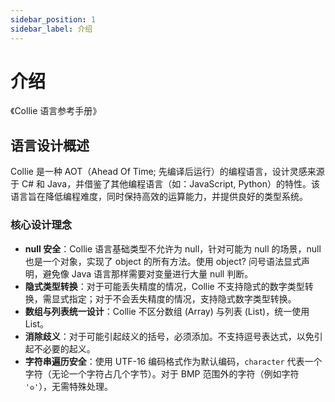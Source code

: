 ```yaml
---
sidebar_position: 1
sidebar_label: 介绍
---
```


# 介绍

《Collie 语言参考手册》

## 语言设计概述

Collie 是一种 AOT（Ahead Of Time; 先编译后运行）的编程语言，设计灵感来源于 C# 和 Java，并借鉴了其他编程语言（如：JavaScript, Python）的特性。该语言旨在降低编程难度，同时保持高效的运算能力，并提供良好的类型系统。

### 核心设计理念
- **null 安全**：Collie 语言基础类型不允许为 null，针对可能为 null 的场景，null 也是一个对象，实现了 object 的所有方法。使用 object? 问号语法显式声明，避免像 Java 语言那样需要对变量进行大量 null 判断。
- **隐式类型转换**：对于可能丢失精度的情况，Collie 不支持隐式的数字类型转换，需显式指定；对于不会丢失精度的情况，支持隐式数字类型转换。
- **数组与列表统一设计**：Collie 不区分数组 (Array) 与列表 (List)，统一使用 List。
- **消除歧义**：对于可能引起歧义的括号，必须添加。不支持逗号表达式，以免引起不必要的起义。
- **字符串遍历安全**：使用 UTF-16 编码格式作为默认编码，`character` 代表一个字符（无论一个字符占几个字节）。对于 BMP 范围外的字符（例如字符 `'𐍈'`），无需特殊处理。
